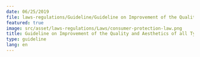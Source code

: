 ```yaml
---
date: 06/25/2019
file: laws-regulations/Guideline/Guideline on Improvement of the Quality and Aesthetics of all Types of Telecommunications Overhead Cable Networks in the Capital City, Provinces Cities of the Kingdom of Cambodia.pdf
featured: true
image: src/asset/laws-regulations/Laws/consumer-protection-law.png
title: Guideline on Improvement of the Quality and Aesthetics of all Types of Telecommunications Overhead Cable Networks in the Capital City, Provinces / Cities of the Kingdom of Cambodia
type: guideline
lang: en
---
```

